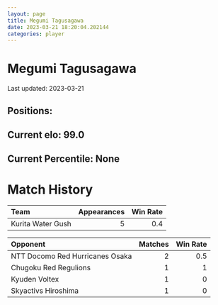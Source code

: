 ```yaml
---  
layout: page  
title: Megumi Tagusagawa  
date: 2023-03-21 18:20:04.202144  
categories: player  
---
```

# Megumi Tagusagawa


Last updated: 2023-03-21
## Positions: 

## Current elo: 99.0

## Current Percentile: None

# Match History


| Team              |   Appearances |   Win Rate |
|:------------------|--------------:|-----------:|
| Kurita Water Gush |             5 |        0.4 |

| Opponent                        |   Matches |   Win Rate |
|:--------------------------------|----------:|-----------:|
| NTT Docomo Red Hurricanes Osaka |         2 |        0.5 |
| Chugoku Red Regulions           |         1 |        1   |
| Kyuden Voltex                   |         1 |        0   |
| Skyactivs Hiroshima             |         1 |        0   |